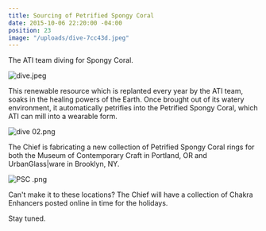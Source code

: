 ```yaml
---
title: Sourcing of Petrified Spongy Coral
date: 2015-10-06 22:20:00 -04:00
position: 23
image: "/uploads/dive-7cc43d.jpeg"
---
```


The ATI team diving for Spongy Coral.

![dive.jpeg](/uploads/dive.jpeg)

This renewable resource which is replanted every year by the ATI team, soaks in the healing powers of the Earth. Once brought out of its watery environment, it automatically petrifies into the Petrified Spongy Coral, which ATI can mill into a wearable form. 

![dive 02.png](/uploads/dive%2002.png)

The Chief is fabricating a new collection of Petrified Spongy Coral rings for both the Museum of Contemporary Craft in Portland, OR and UrbanGlass|ware in Brooklyn, NY. 

![PSC .png](/uploads/PSC%20.png)

Can't make it to these locations? The Chief will have a collection of Chakra Enhancers posted online in time for the holidays. 

Stay tuned. 